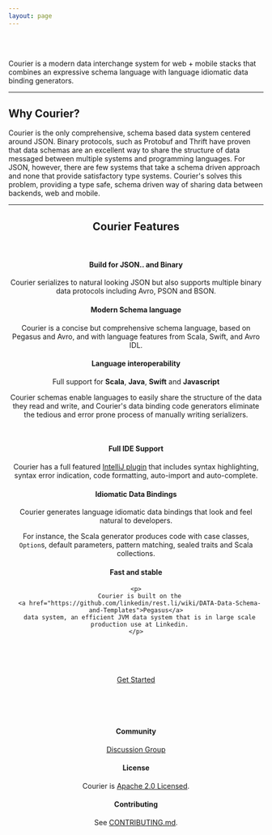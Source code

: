 ```yaml
---
layout: page
---
```

<br><br>
<div class="row">
  <div class="col-md-12">
    <p class="lead">
      Courier is a modern data interchange system for web + mobile stacks that
      combines an expressive schema language with language idiomatic data
      binding generators.
    </p>
  </div>
</div>
<hr>
<div class="row">
  <div class="col-md-12">
    <a id="why-courier"></a>
    <h2>Why Courier?</h2>
    <p class="lead">
    Courier is the only comprehensive, schema based data system centered around
    JSON. Binary protocols, such as Protobuf and Thrift have proven that data
    schemas are an excellent way to share the structure of data messaged
    between multiple systems and programming languages. For JSON, however,
    there are few systems that take a schema driven approach and none that
    provide satisfactory type systems. Courier's solves this problem, providing
    a type safe, schema driven way of sharing data between backends, web and
    mobile.
    </p>
  </div>
</div>

<hr>

<div class="row">
  <a id="features"></a>
  <div class="col-md-12"><center><h2>Courier Features</h2></center></div>
</div>
<br>
<div class="row">
  <div class="col-md-4" style="text-align: center;">
    <h4>
      Build for JSON.. and Binary
    </h4>
    <p>
      Courier serializes to natural looking JSON but also supports multiple
      binary data protocols including Avro, PSON and BSON.
    </p>
  </div>

  <div class="col-md-4" style="text-align: center;">
    <h4>
      Modern Schema language
    </h4>
    <p>
      Courier is a concise but comprehensive schema language, based on
      Pegasus and Avro, and with language features from Scala, Swift, and Avro
      IDL.
    </p>
  </div>

  <div class="col-md-4" style="text-align: center;">
    <h4>
      Language interoperability
    </h4>
    <p>
      Full support for <strong>Scala</strong>, <strong>Java</strong>,
      <strong>Swift</strong> and  <strong>Javascript</strong>
    </p>
    <p>
      Courier schemas enable languages to easily share the structure of the
      data they read and write, and Courier's data binding code generators
      eliminate the tedious and error prone process of manually writing
      serializers.
    </p>
  </div>
</div>
<br>
<div class="row">
  <div class="col-md-4" style="text-align: center;">
    <h4>
      Full IDE Support
    </h4>
    <p>
      Courier has a full featured
      <a href="https://plugins.jetbrains.com/plugin/8005?pr=idea">IntelliJ plugin</a>
      that includes syntax highlighting,
      syntax error indication, code formatting, auto-import and auto-complete.
    </p>
  </div>

  <div class="col-md-4" style="text-align: center;">
    <h4>
      Idiomatic Data Bindings
    </h4>
    <p>
      Courier generates language idiomatic data bindings that look and feel
      natural to developers.
    </p>
    <p>
      For instance, the Scala generator produces code with case classes,
      <code>Option</code>s, default parameters, pattern matching, sealed traits
      and Scala collections.
    </p>
  </div>

  <div class="col-md-4" style="text-align: center;">
    <h4>
      Fast and stable
    </h4>

    <p>
      Courier is built on the
      <a href="https://github.com/linkedin/rest.li/wiki/DATA-Data-Schema-and-Templates">Pegasus</a>
      data system, an efficient JVM data system that is in large scale
      production use at Linkedin.
    </p>
  </div>
</div>

<br><br><br>

<div class="row">
  <div class="col-md-12" style="text-align: center;">
    <a href="{{ site.github.url }}/gettingstarted/#getting-started" role="button" class="btn btn-primary btn-lg">Get Started</a>
  </div>
</div>

<br><br><br>

<div class="row">
  <div class="col-md-4" style="text-align: center;">
    <h4>
      Community
    </h4>
    <p>
      <a href="https://groups.google.com/d/forum/courier">Discussion Group</a>
    </p>
  </div>
  <div class="col-md-4" style="text-align: center;">
    <h4>
      License
    </h4>
    <p>
      Courier is <a href="https://github.com/coursera/courier/blob/master/LICENSE.txt">Apache 2.0 Licensed</a>.
    </p>
  </div>

  <div class="col-md-4" style="text-align: center;">
    <h4>
      Contributing
    </h4>
    <p>
    See
    <a href="https://github.com/coursera/courier/blob/master/CONTRIBUTING.md">CONTRIBUTING.md</a>.
    </p>
  </div>
</div>
